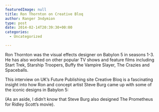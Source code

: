 ```yaml
---
featuredImage: null
title: Ron Thornton on Creative Bloq
author: Ranger 3ndymion
type: post
date: 2014-02-14T20:39:30+00:00
categories:
  - Uncategorized

---
```

Ron Thornton was the visual effects designer on Babylon 5 in seasons 1-3. He has also worked on other popular TV shows and feature films including Start Trek, Starship Troopers, Buffy the Vampire Slayer, The Crazies and Spaceballs.

This interview on UK&#8217;s Future Publishing site Creative Bloq is a fascinating insight into how Ron and concept artist Steve Burg came up with some of the iconic designs in Babylon 5:

(As an aside, I didn&#8217;t know that Steve Burg also designed The Prometheus for Ridley Scott&#8217;s movie).
